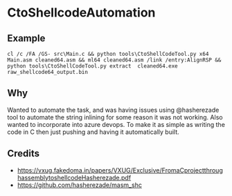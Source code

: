 # CtoShellcodeAutomation

## Example

```
cl /c /FA /GS- src\Main.c && python tools\CtoShellCodeTool.py x64 Main.asm cleaned64.asm && ml64 cleaned64.asm /link /entry:AlignRSP && python tools\CtoShellCodeTool.py extract  cleaned64.exe raw_shellcode64_output.bin
```

## Why
Wanted to automate the task, and was having issues using @hasherezade tool to automate the string inlining for some reason it was not working.
Also wanted to incorporate into azure devops. To make it as simple as writing the code in C then just pushing and having it automatically built.

## Credits
 * https://vxug.fakedoma.in/papers/VXUG/Exclusive/FromaCprojectthroughassemblytoshellcodeHasherezade.pdf
 * https://github.com/hasherezade/masm_shc